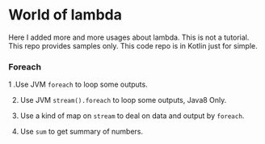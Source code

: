 # World of lambda
Here I added more and more usages about lambda.
This is not a tutorial.
This repo provides samples only.
This code repo is in Kotlin just for simple.


### Foreach

1 .Use JVM ```foreach``` to loop some outputs.

2. Use JVM ```stream().foreach``` to loop some outputs, Java8 Only.

3. Use a kind of map on ```stream``` to deal on data and output by ```foreach```.

4. Use ```sum``` to get summary of numbers.

